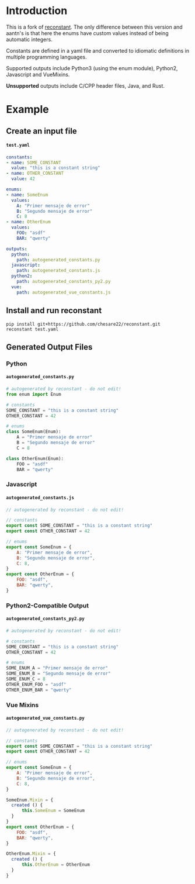 # Introduction
This is a fork of [reconstant](https://github.com/aantn/reconstant). The only difference between this version and aantn's is that here the enums have custom values instead of being automatic integers.

Constants are defined in a yaml file and converted to idiomatic definitions in multiple programming languages.

Supported outputs include Python3 (using the enum module), Python2, Javascript and VueMixins.

**Unsupported** outputs include C/CPP header files, Java, and Rust.


# Example
## Create an input file
#### `test.yaml`
```yaml
constants:
- name: SOME_CONSTANT
  value: "this is a constant string"
- name: OTHER_CONSTANT
  value: 42

enums:
- name: SomeEnum
  values:
    A: "Primer mensaje de error"
    B: "Segundo mensaje de error"
    C: 8
- name: OtherEnum
  values:
    FOO: "asdf"
    BAR: "qwerty"

outputs:
  python:
    path: autogenerated_constants.py
  javascript:
    path: autogenerated_constants.js
  python2:
    path: autogenerated_constants_py2.py
  vue:
    path: autogenerated_vue_constants.js
```

## Install and run reconstant
```
pip install git+https://github.com/chesare22/reconstant.git
reconstant test.yaml
```

## Generated Output Files
### Python
#### `autogenerated_constants.py`
```python
# autogenerated by reconstant - do not edit!
from enum import Enum

# constants
SOME_CONSTANT = "this is a constant string"
OTHER_CONSTANT = 42

# enums
class SomeEnum(Enum):
	A = "Primer mensaje de error"
	B = "Segundo mensaje de error"
	C = 8

class OtherEnum(Enum):
	FOO = "asdf"
	BAR = "qwerty"
```

### Javascript
#### `autogenerated_constants.js`
```javascript
// autogenerated by reconstant - do not edit!

// constants
export const SOME_CONSTANT = "this is a constant string"
export const OTHER_CONSTANT = 42

// enums
export const SomeEnum = {
	A: "Primer mensaje de error",
	B: "Segundo mensaje de error",
	C: 8,
}
export const OtherEnum = {
	FOO: "asdf",
	BAR: "qwerty",
}
```

### Python2-Compatible Output
#### `autogenerated_constants_py2.py`
```python
# autogenerated by reconstant - do not edit!

# constants
SOME_CONSTANT = "this is a constant string"
OTHER_CONSTANT = 42

# enums
SOME_ENUM_A = "Primer mensaje de error"
SOME_ENUM_B = "Segundo mensaje de error"
SOME_ENUM_C = 8
OTHER_ENUM_FOO = "asdf"
OTHER_ENUM_BAR = "qwerty"
```

### Vue Mixins
#### `autogenerated_vue_constants.py`
```js
// autogenerated by reconstant - do not edit!

// constants
export const SOME_CONSTANT = "this is a constant string"
export const OTHER_CONSTANT = 42

// enums
export const SomeEnum = {
	A: "Primer mensaje de error",
	B: "Segundo mensaje de error",
	C: 8,
}

SomeEnum.Mixin = {
  created () {
      this.SomeEnum = SomeEnum
  }
}
export const OtherEnum = {
	FOO: "asdf",
	BAR: "qwerty",
}

OtherEnum.Mixin = {
  created () {
      this.OtherEnum = OtherEnum
  }
}
```
